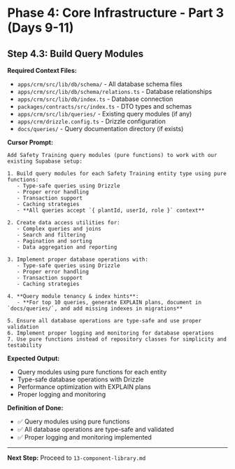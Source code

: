 # Phase 4: Core Infrastructure - Part 3 (Days 9-11)

## Step 4.3: Build Query Modules

**Required Context Files:**
- `apps/crm/src/lib/db/schema/` - All database schema files
- `apps/crm/src/lib/db/schema/relations.ts` - Database relationships
- `apps/crm/src/lib/db/index.ts` - Database connection
- `packages/contracts/src/index.ts` - DTO types and schemas
- `apps/crm/src/lib/queries/` - Existing query modules (if any)
- `apps/crm/drizzle.config.ts` - Drizzle configuration
- `docs/queries/` - Query documentation directory (if exists)

**Cursor Prompt:**

```
Add Safety Training query modules (pure functions) to work with our existing Supabase setup:

1. Build query modules for each Safety Training entity type using pure functions:
   - Type-safe queries using Drizzle
   - Proper error handling
   - Transaction support
   - Caching strategies
   - **All queries accept `{ plantId, userId, role }` context**

2. Create data access utilities for:
   - Complex queries and joins
   - Search and filtering
   - Pagination and sorting
   - Data aggregation and reporting

3. Implement proper database operations with:
   - Type-safe queries using Drizzle
   - Proper error handling
   - Transaction support
   - Caching strategies

4. **Query module tenancy & index hints**:
   - **For top 10 queries, generate EXPLAIN plans, document in `docs/queries/`, and add missing indexes in migrations**

5. Ensure all database operations are type-safe and use proper validation
6. Implement proper logging and monitoring for database operations
7. Use pure functions instead of repository classes for simplicity and testability
```

**Expected Output:**

- Query modules using pure functions for each entity
- Type-safe database operations with Drizzle
- Performance optimization with EXPLAIN plans
- Proper logging and monitoring

**Definition of Done:**

- ✅ Query modules using pure functions
- ✅ All database operations are type-safe and validated
- ✅ Proper logging and monitoring implemented

---

**Next Step:** Proceed to `13-component-library.md`
